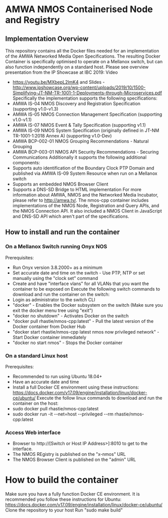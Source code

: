 # AMWA NMOS Containerised Node and Registry
## Implementation Overview
This repository contains all the Docker files needed for an 
implementation of the AMWA Networked Media Open Specifications. The 
resulting Docker Container is specifically optimised to operate on a 
Mellanox switch, but can also function independently on a standard host. 
Please see overview presentation from the IP Showcase at IBC 2019: Video 
- https://youtu.be/MXbepL2lmK4 and Slides - 
http://www.ipshowcase.org/wp-content/uploads/2019/10/1500-Simplifying-JT-NM-TR-1001-1-Deployments-through-Microservices.pdf 
Specifically the implementation supports the following specifications:
 - AMWA IS-04 NMOS Discovery and Registration Specification (supporting 
v1.0-v1.3)
 - AMWA IS-05 NMOS Connection Management Specification (supporting 
v1.0-v1.1)
 - AMWA IS-07 NMOS Event & Tally Specification (supporting v1.1)
 - AMWA IS-09 NMOS System Specification (originally defined in JT-NM 
TR-1001-1:2018 Annex A) (supporting v1.0-Dev)
 - AMWA BCP-002-01 NMOS Grouping Recommendations - Natural Grouping
 - AMWA BCP-003-01 NMOS API Security Recommendations - Securing 
Communications Additionally it supports the following additional 
components:
 - Supports auto identification of the Boundary Clock PTP Domain and 
published via AMWA IS-09 System Resource when run on a Mellanox switch
 - Supports an embedded NMOS Browser Client
 - Supports a DNS-SD Bridge to HTML implementation For more information 
about AMWA, NMOS and the Networked Media Incubator, please refer to 
http://amwa.tv/. The nmos-cpp container includes implementations of the 
NMOS Node, Registration and Query APIs, and the NMOS Connection API. It 
also included a NMOS Client in JavaScript and DNS-SD API which aren't 
part of the specifications.
## How to install and run the container
### On a Mellanox Switch running Onyx NOS
Prerequisites:
 - Run Onyx version 3.8.2000+ as a minimum
 - Set accurate date and time on the switch - Use PTP, NTP or set 
manually using the "clock set" command
 - Create and have "interface vlans" for all VLANs that you want the 
container to be exposed on Execute the following switch commands to 
download and run the container on the switch:
 - Login as administrator to the switch CLI
 - "docker" - Enables the Docker subsystem on the switch (Make sure you 
exit the docker menu tree using "exit")
 - "docker no shutdown" - Activates Docker on the switch
 - "docker pull rhastie/nmos-cpp:latest" - Pull the latest version of 
the Docker container from Docker Hub
 - "docker start rhastie/nmos-cpp latest nmos now privileged network" - 
Start Docker container immediately
 - "docker no start nmos" - Stops the Docker container
### On a standard Linux host
Prerequisites:
 - Recommended to run using Ubuntu 18.04+
 - Have an accurate date and time
 - Install a full Docker CE environment using these instructions: 
https://docs.docker.com/v17.09/engine/installation/linux/docker-ce/ubuntu/ 
Execute the follow linux commands to download and run the container on 
the host:
 - sudo docker pull rhastie/nmos-cpp:latest
 - sudo docker run -it --net=host --privileged --rm 
rhastie/nmos-cpp:latest
### Access Web interface
 - Browser to http://[Switch or Host IP Address>]:8010 to get to the 
interface.
 - The NMOS REgistry is published on the "x-nmos" URL
 - The NMOS Browser Client is published on the "admin" URL
# How to build the container
Make sure you have a fully function Docker CE environment. It is 
recommended you follow these instructions for Ubuntu: 
https://docs.docker.com/v17.09/engine/installation/linux/docker-ce/ubuntu/ 
Clone the repository to your host
Run "sudo make build"

